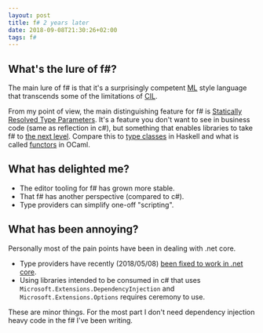 ```yaml
---
layout: post
title: f# 2 years later
date: 2018-09-08T21:30:26+02:00
tags: f#
---
```


## What's the lure of f#?

The main lure of f# is that it's a surprisingly competent [ML](https://en.wikipedia.org/wiki/ML_(programming_language)) style language that transcends some of the limitations of [CIL](https://en.wikipedia.org/wiki/Common_Intermediate_Language).

From my point of view, the main distinguishing feature for f# is [Statically Resolved Type Parameters](https://docs.microsoft.com/en-us/dotnet/fsharp/language-reference/generics/statically-resolved-type-parameters). It's a feature you don't want to see in business code (same as reflection in c#), but something that enables libraries to take f# to [the next level](https://github.com/fsprojects/FSharpPlus). Compare this to [type classes](http://learnyouahaskell.com/types-and-typeclasses) in Haskell and what is called [functors](https://v1.realworldocaml.org/v1/en/html/functors.html) in OCaml.

## What has delighted me?

 - The editor tooling for f# has grown more stable.
 - That f# has another perspective (compared to c#).
 - Type providers can simplify one-off "scripting".

## What has been annoying?

Personally most of the pain points have been in dealing with .net core.

 - Type providers have recently (2018/05/08) [been fixed to work in .net core](https://blogs.msdn.microsoft.com/dotnet/2018/05/08/f-language-and-tools-update-for-visual-studio-2017-version-15-7/).
 - Using libraries intended to be consumed in c# that uses `Microsoft.Extensions.DependencyInjection` and `Microsoft.Extensions.Options` requires ceremony to use.

 These are minor things. For the most part I don't need dependency injection heavy code in the f# I've been writing.
